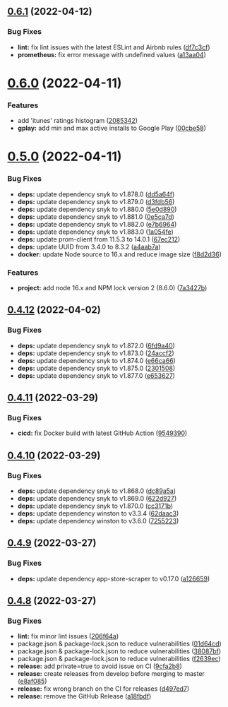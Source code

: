 ## [0.6.1](https://github.com/timoa/app-stores-prometheus-exporter/compare/v0.6.0...v0.6.1) (2022-04-12)


### Bug Fixes

* **lint:** fix lint issues with the latest ESLint and Airbnb rules ([df7c3cf](https://github.com/timoa/app-stores-prometheus-exporter/commit/df7c3cf4a38e674ec6069d20b1bb3169e4c3dccf))
* **prometheus:** fix error message with undefined values ([a13aa04](https://github.com/timoa/app-stores-prometheus-exporter/commit/a13aa042b5f98d1a52ab011470fffd7b8a158176))

# [0.6.0](https://github.com/timoa/app-stores-prometheus-exporter/compare/v0.5.0...v0.6.0) (2022-04-11)


### Features

* add 'itunes' ratings histogram ([2085342](https://github.com/timoa/app-stores-prometheus-exporter/commit/20853427cde07abc1ec26c77147ac0c46ed8b4af))
* **gplay:** add min and max active installs to Google Play ([00cbe58](https://github.com/timoa/app-stores-prometheus-exporter/commit/00cbe58b54bb15147765e76098560608eb237516))

# [0.5.0](https://github.com/timoa/app-stores-prometheus-exporter/compare/v0.4.12...v0.5.0) (2022-04-11)


### Bug Fixes

* **deps:** update dependency snyk to v1.878.0 ([dd5a64f](https://github.com/timoa/app-stores-prometheus-exporter/commit/dd5a64fd67628b5fa29bdc1521e495c6e166745b))
* **deps:** update dependency snyk to v1.879.0 ([d3fdb56](https://github.com/timoa/app-stores-prometheus-exporter/commit/d3fdb5677f531ebc8add78152c65840d17780f64))
* **deps:** update dependency snyk to v1.880.0 ([5e0d890](https://github.com/timoa/app-stores-prometheus-exporter/commit/5e0d8905f1b987ec347f53d39a539d3ee15686db))
* **deps:** update dependency snyk to v1.881.0 ([0e5ca7d](https://github.com/timoa/app-stores-prometheus-exporter/commit/0e5ca7df29c723514fe37dac8ac6d7f6fb787928))
* **deps:** update dependency snyk to v1.882.0 ([e7b6964](https://github.com/timoa/app-stores-prometheus-exporter/commit/e7b6964f0f0c61c34ca7b06d9ff6efaaede0c259))
* **deps:** update dependency snyk to v1.883.0 ([1a054fe](https://github.com/timoa/app-stores-prometheus-exporter/commit/1a054fe836a0fd6c06b291982278be908be54ae2))
* **deps:** update prom-client from 11.5.3 to 14.0.1 ([67ec212](https://github.com/timoa/app-stores-prometheus-exporter/commit/67ec2125c89739fb9edf7f338958de062f1d8c2b))
* **deps:** update UUID from 3.4.0 to 8.3.2 ([a4aab7a](https://github.com/timoa/app-stores-prometheus-exporter/commit/a4aab7a8ff00d40748ff65d35e4bd4fbb444462f))
* **docker:** update Node source to 16.x and reduce image size ([f8d2d36](https://github.com/timoa/app-stores-prometheus-exporter/commit/f8d2d36fdf52f2312dc1efb22e693c5dc88d4be4))


### Features

* **project:** add node 16.x and NPM lock version 2 (8.6.0) ([7a3427b](https://github.com/timoa/app-stores-prometheus-exporter/commit/7a3427b9bab7b2a331de8447d5bb1b9e1f33e245))

## [0.4.12](https://github.com/timoa/app-stores-prometheus-exporter/compare/v0.4.11...v0.4.12) (2022-04-02)


### Bug Fixes

* **deps:** update dependency snyk to v1.872.0 ([6fd9a40](https://github.com/timoa/app-stores-prometheus-exporter/commit/6fd9a404f4bfd9c06cd72b373a2af66373599d38))
* **deps:** update dependency snyk to v1.873.0 ([24accf2](https://github.com/timoa/app-stores-prometheus-exporter/commit/24accf28b4e07853dd9266686a1c95f3a2fb860a))
* **deps:** update dependency snyk to v1.874.0 ([e66ca66](https://github.com/timoa/app-stores-prometheus-exporter/commit/e66ca666dfa3b735e560859fab77e0f3e69fadc8))
* **deps:** update dependency snyk to v1.875.0 ([2301508](https://github.com/timoa/app-stores-prometheus-exporter/commit/2301508b77586f3d787e58310ca7efa6f343e8be))
* **deps:** update dependency snyk to v1.877.0 ([e653627](https://github.com/timoa/app-stores-prometheus-exporter/commit/e653627c2ad2a7c7c93e819ea96beb0e5b34a3d0))

## [0.4.11](https://github.com/timoa/app-stores-prometheus-exporter/compare/v0.4.10...v0.4.11) (2022-03-29)


### Bug Fixes

* **cicd:** fix Docker build with latest GitHub Action ([9549390](https://github.com/timoa/app-stores-prometheus-exporter/commit/95493908f63edb0334437771effdbd5b148e4305))

## [0.4.10](https://github.com/timoa/app-stores-prometheus-exporter/compare/v0.4.9...v0.4.10) (2022-03-29)


### Bug Fixes

* **deps:** update dependency snyk to v1.868.0 ([dc89a5a](https://github.com/timoa/app-stores-prometheus-exporter/commit/dc89a5a8e4ff44671034d76c144bd74b87045f46))
* **deps:** update dependency snyk to v1.869.0 ([622d927](https://github.com/timoa/app-stores-prometheus-exporter/commit/622d9271c6d7de0deecbdd6f8e6789ea230dbf58))
* **deps:** update dependency snyk to v1.870.0 ([cc3171b](https://github.com/timoa/app-stores-prometheus-exporter/commit/cc3171b7ebe9c0e13ad4748593494a1567cd673f))
* **deps:** update dependency winston to v3.3.4 ([62daac3](https://github.com/timoa/app-stores-prometheus-exporter/commit/62daac32048c7187ef6b08c71eb0a780c9c663ee))
* **deps:** update dependency winston to v3.6.0 ([7255223](https://github.com/timoa/app-stores-prometheus-exporter/commit/7255223a5fbe300d54ab02206d72dddb5f21bce6))

## [0.4.9](https://github.com/timoa/app-stores-prometheus-exporter/compare/v0.4.8...v0.4.9) (2022-03-27)


### Bug Fixes

* **deps:** update dependency app-store-scraper to v0.17.0 ([a126659](https://github.com/timoa/app-stores-prometheus-exporter/commit/a126659b4e022dfd2d29d182c92f30a51437dc14))

## [0.4.8](https://github.com/timoa/app-stores-prometheus-exporter/compare/v0.4.7...v0.4.8) (2022-03-27)


### Bug Fixes

* **lint:** fix minor lint issues ([206f64a](https://github.com/timoa/app-stores-prometheus-exporter/commit/206f64a931c9cc8eb9b4d443f582e6d9f09ee10c))
* package.json & package-lock.json to reduce vulnerabilities ([01d64cd](https://github.com/timoa/app-stores-prometheus-exporter/commit/01d64cdc9d2f2c958a8f96bfaa24760bea67a5c2))
* package.json & package-lock.json to reduce vulnerabilities ([38087bf](https://github.com/timoa/app-stores-prometheus-exporter/commit/38087bf310c3543bbece2ea2a5cc128ff48cd4aa))
* package.json & package-lock.json to reduce vulnerabilities ([f2639ec](https://github.com/timoa/app-stores-prometheus-exporter/commit/f2639ec8595d49e28ab88b5e2ca6fee4df708fe9))
* **release:** add private=true to avoid issue on CI ([9cfa2b8](https://github.com/timoa/app-stores-prometheus-exporter/commit/9cfa2b883ae664590285b15eb2cbf1c87c59d241))
* **release:** create releases from develop before merging to master ([e8af085](https://github.com/timoa/app-stores-prometheus-exporter/commit/e8af085225e3adcfe819bfa91bf8f47cf66a7495))
* **release:** fix wrong branch on the CI for releases ([d497ed7](https://github.com/timoa/app-stores-prometheus-exporter/commit/d497ed7f2211969fa8febfe1dd728cfb7e782b86))
* **release:** remove the GitHub Release ([a18fbdf](https://github.com/timoa/app-stores-prometheus-exporter/commit/a18fbdf9060249f4662858b652bf29ea03f1621e))

